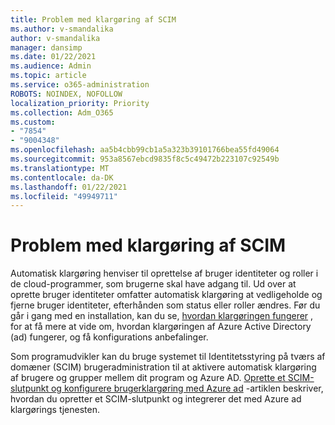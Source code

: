 ```yaml
---
title: Problem med klargøring af SCIM
ms.author: v-smandalika
author: v-smandalika
manager: dansimp
ms.date: 01/22/2021
ms.audience: Admin
ms.topic: article
ms.service: o365-administration
ROBOTS: NOINDEX, NOFOLLOW
localization_priority: Priority
ms.collection: Adm_O365
ms.custom:
- "7854"
- "9004348"
ms.openlocfilehash: aa5b4cbb99cb1a5a323b39101766bea55fd49064
ms.sourcegitcommit: 953a8567ebcd9835f8c5c49472b223107c92549b
ms.translationtype: MT
ms.contentlocale: da-DK
ms.lasthandoff: 01/22/2021
ms.locfileid: "49949711"
---
```

# <a name="scim-provisioning-issue"></a>Problem med klargøring af SCIM

Automatisk klargøring henviser til oprettelse af bruger identiteter og roller i de cloud-programmer, som brugerne skal have adgang til. Ud over at oprette bruger identiteter omfatter automatisk klargøring at vedligeholde og fjerne bruger identiteter, efterhånden som status eller roller ændres. Før du går i gang med en installation, kan du se, [hvordan klargøringen fungerer](https://docs.microsoft.com/azure/active-directory/app-provisioning/how-provisioning-works) , for at få mere at vide om, hvordan klargøringen af Azure Active Directory (ad) fungerer, og få konfigurations anbefalinger.

Som programudvikler kan du bruge systemet til Identitetsstyring på tværs af domæner (SCIM) brugeradministration til at aktivere automatisk klargøring af brugere og grupper mellem dit program og Azure AD. [Oprette et SCIM-slutpunkt og konfigurere brugerklargøring med Azure ad](https://docs.microsoft.com/azure/active-directory/app-provisioning/use-scim-to-provision-users-and-groups) -artiklen beskriver, hvordan du opretter et SCIM-slutpunkt og integrerer det med Azure ad klargørings tjenesten.



